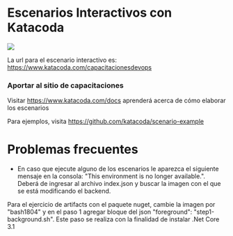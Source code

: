 # Escenarios Interactivos con Katacoda

[![](http://shields.katacoda.com/katacoda/capacitacionesdevops/count.svg)](https://www.katacoda.com/capacitacionesdevops "Get your profile on Katacoda.com")

La url para el escenario interactivo es:  https://www.katacoda.com/capacitacionesdevops

### Aportar al sitio de capacitaciones
Visitar https://www.katacoda.com/docs aprenderá acerca de cómo elaborar los escenarios

Para ejemplos, visita https://github.com/katacoda/scenario-example


# Problemas frecuentes

- En caso que ejecute alguno de los escenarios le aparezca el siguiente mensaje en la consola: "This environment is no longer available.". Deberá de ingresar al archivo index.json y buscar la imagen con el que se está modificando el backend.

Para el ejercicio de artifacts con el paquete nuget, cambie la imagen por "bash1804" y en el paso 1 agregar bloque del json "foreground": "step1-background.sh". Este paso se realiza con la finalidad de instalar .Net Core 3.1
